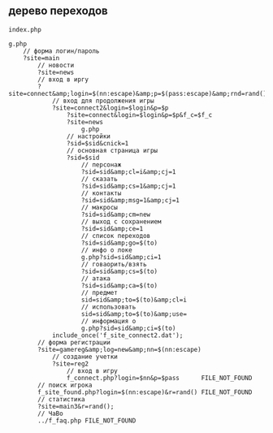 дерево переходов
----------------

    index.php

    g.php
        // форма логин/пароль
        ?site=main
            // новости
            ?site=news
            // вход в иргу
            ?site=connect&amp;login=$(nn:escape)&amp;p=$(pass:escape)&amp;rnd=rand()
                // вход для продолжения игры
                ?site=connect2&login=$login&p=$p
                    ?site=connect&login=$login&p=$p&f_c=$f_c
                    ?site=news
                        g.php
                    // настройки
                    ?sid=$sid&cnick=1
                    // основная страница игры
                    ?sid=$sid
                        // персонаж
                        ?sid=sid&amp;cl=i&amp;cj=1
                        // сказать
                        ?sid=sid&amp;cs=1&amp;cj=1
                        // контакты
                        ?sid=sid&amp;msg=1&amp;cj=1
                        // макросы
                        ?sid=sid&amp;cm=new
                        // выход с сохранением
                        ?sid=sid&amp;ce=1
                        // список переходов
                        ?sid=sid&amp;go=$(to)
                        // инфо о локе
                        g.php?sid=sid&amp;ci=1
                        // говаорить/взять
                        ?sid=sid&amp;cs=$(to)
                        // атака
                        ?sid=sid&amp;ca=$(to)
                        // предмет
                        sid=sid&amp;to=$(to)&amp;cl=i
                        // использовать
                        sid=sid&amp;to=$(to)&amp;use=
                        // информация о
                        g.php?sid=sid&amp;ci=$(to)
                include_once('f_site_connect2.dat');
            // форма регистрации
            ?site=gamereg&amp;log=new&amp;nn=$(nn:escape)
                // создание учетки
                ?site=reg2
                    // вход в игру
                    f_connect.php?login=$nn&p=$pass      FILE_NOT_FOUND
            // поиск игрока
            f_site_found.php?login=$(nn:escape)&r=rand() FILE_NOT_FOUND
            // статистика
            ?site=main3&r=rand();
            // ЧаВо
            ../f_faq.php FILE_NOT_FOUND
